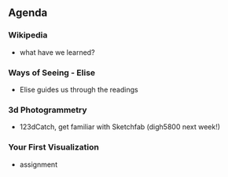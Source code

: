 ## Agenda

### Wikipedia
- what have we learned?

### Ways of Seeing - Elise
- Elise guides us through the readings

### 3d Photogrammetry
- 123dCatch, get familiar with Sketchfab (digh5800 next week!)

### Your First Visualization
- assignment
